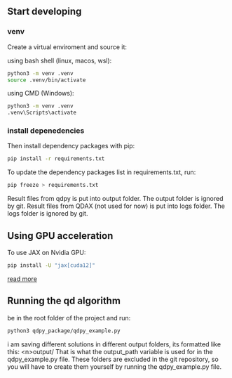## Start developing
### venv
Create a virtual enviroment and source it:

using bash shell (linux, macos, wsl):
```sh
python3 -m venv .venv
source .venv/bin/activate
```

using CMD (Windows):
```sh
python3 -m venv .venv
.venv\Scripts\activate
```

### install depenedencies

Then install dependency packages with pip:

```sh
pip install -r requirements.txt
```

To update the dependency packages list in requirements.txt, run:

```sh
pip freeze > requirements.txt
```


Result files from qdpy is put into output folder. The output folder is ignored by git.
Result files from QDAX (not used for now) is put into logs folder. The logs folder is ignored by git.


## Using GPU acceleration

To use JAX on Nvidia GPU:
```sh
pip install -U "jax[cuda12]"
```
[read more](https://jax.readthedocs.io/en/latest/installation.html#installation)


## Running the qd algorithm

be in the root folder of the project and run:
```sh
python3 qdpy_package/qdpy_example.py
```

i am saving different solutions in different output folders, its formatted like this: \<n>output/
That is what the output_path variable is used for in the qdpy_example.py file.
These folders are excluded in the git repository, so you will have to create them yourself by running the qdpy_example.py file.